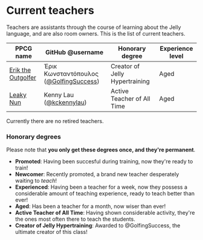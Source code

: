 # Current teachers

Teachers are assistants through the course of learning about the Jelly language, and are also room owners. This is the list of current teachers.

|PPCG name|GitHub @username|Honorary degree|Experience level|
|---------|----------------|------------------|----------------|
|[Erik the Outgolfer](https://codegolf.stackexchange.com/users/41024/erik-the-outgolfer)|Έρικ Κωνσταντόπουλος ([@GolfingSuccess](https://github.com/GolfingSuccess))|Creator of Jelly Hypertraining|Aged|
|[Leaky Nun](https://codegolf.stackexchange.com/users/48934/leaky-nun)|Kenny Lau ([@kckennylau](https://github.com/kckennylau))|Active Teacher of All Time|Aged|

Currently there are no retired teachers.

### Honorary degrees

Please note that **you only get these degrees once, and they're permanent**.

+ **Promoted**: Having been succesful during training, now they're ready to train!
+ **Newcomer**: Recently promoted, a brand new teacher desperately waiting to *teach*!
+ **Experienced**: Having been a teacher for a week, now they possess a considerable amount of teaching experience, ready to teach better than ever!
+ **Aged**: Has been a teacher for a month, now wiser than ever!
+ **Active Teacher of All Time**: Having shown considerable activity, they're the ones most often there to teach the students.
+ **Creator of Jelly Hypertraining**: Awarded to @GolfingSuccess, the ultimate creator of this class!

